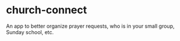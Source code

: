 # church-connect
An app to better organize prayer requests, who is in your small group, Sunday school, etc.
